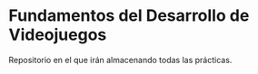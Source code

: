 # Fundamentos del Desarrollo de Videojuegos

Repositorio en el que irán almacenando todas las prácticas.
